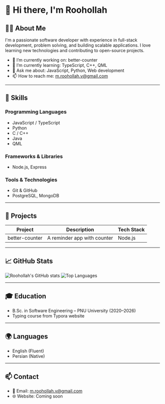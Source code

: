 # 👋 Hi there, I'm Roohollah

## 👨‍💻 About Me
I'm a passionate software developer with experience in full-stack development, problem solving, and building scalable applications. I love learning new technologies and contributing to open-source projects.

- 🔭 I’m currently working on: better-counter
- 🌱 I’m currently learning: TypeScript, C++, QML
- 💬 Ask me about: JavaScript, Python, Web development
- 📫 How to reach me: m.roohollah.v@gmail.com

---

## 💼 Skills

### Programming Languages
- JavaScript / TypeScript
- Python
- C / C++
- Java
- QML

### Frameworks & Libraries
- Node.js, Express

### Tools & Technologies
- Git & GitHub
- PostgreSQL, MongoDB

---

## 🚀 Projects

| Project        | Description                 | Tech Stack  |
|----------------|-----------------------------|-------------|
| better-counter | A reminder app with counter | Node.js     |

---

## 📈 GitHub Stats

![Roohollah's GitHub stats](https://github-readme-stats.vercel.app/api?username=Roohollah81&show_icons=true&theme=default)
![Top Languages](https://github-readme-stats.vercel.app/api/top-langs/?username=Roohollah81&layout=compact)

---

## 🎓 Education

- B.Sc. in Software Engineering – PNU University (2020–2026)
- Typing course from Typora website

---

## 🌍 Languages

- English (Fluent)
- Persian (Native)

---

## 📫 Contact

- 📧 Email: m.roohollah.v@gmail.com
- 🌐 Website: Coming soon
